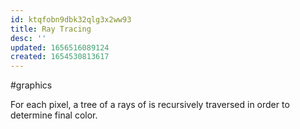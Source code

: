 ```yaml
---
id: ktqfobn9dbk32qlg3x2ww93
title: Ray Tracing
desc: ''
updated: 1656516089124
created: 1654530813617
---
```

#graphics 

For each pixel, a tree of a rays of is recursively traversed in order to determine final color.